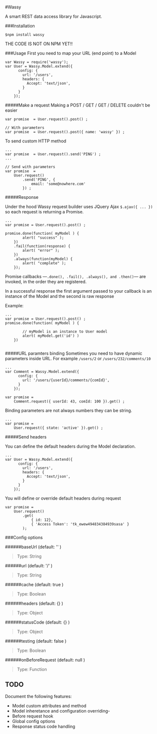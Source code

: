 #Wassy


A smart REST data access library for Javascript.

###Installation

`$npm install wassy `

THE CODE IS NOT ON NPM YET!!

###Usage
First you need to map your URL (end point) to a Model

```
var Wassy = require('wassy');
var User = Wassy.Model.extend({
      config: {
        url: '/users',
        headers: {
          Accept: 'text/json',
        }
      }
    });

```
#####Make a request
Making a POST / GET / GET / DELETE couldn't be easier

```
var promise  = User.request().post() ;

// With parameters
var promise  = User.request().post({ name: 'wassy' }) ;

```
To send custom HTTP method

```
...
var promise  = User.request().send('PING') ;
...

// Send with parameters
var promise  = 
	User.request()
		.send('PING', {
			email: 'some@nowhere.com'
		}) ;

```
#####Response

Under the hood Wassy request builder uses JQuery Ajax `$.ajax({ ... }) ` so each request is returning a Promise. 

```
...
var promise = User.request().post() ;

promise.done(function( myModel ) {
		alert( "success" );
	})
	.fail(function(response) {
    	alert( "error" );
	})
	.always(function(myModel) {
		alert( "complete" );
	});
```
Promise callbacks —` .done(), .fail(), .always(), and .then() `— are invoked, in the order they are registered.

In a successful response the first argument passed to your callback is an instance of the Model and the second is raw response

Example:

```
...
var promise = User.request().post() ;
promise.done(function( myModel ) {
		
		// myModel is an instance to User model
		alert( myModel.get('id') )
	})
	
```


#####URL paramters binding
Sometimes you need to have dynamic parameters inside URL. For example 
`/users/2` or `/users/232/comments/10`

```
...
var Comment = Wassy.Model.extend({
      config: {
        url: '/users/{userId}/comments/{comId}',
      }
    });
    
var promise = 
	Comment.request({ userId: 43, comId: 100 }).get() ;

```
Binding parameters are not always numbers they can be string.


```
...
var promise = 
	User.request({ state: 'active' }).get() ;

```


#####Send headers

You can define the default headers during the Model declaration.

```
...
var User = Wassy.Model.extend({
      config: {
        url: '/users',
        headers: {
          Accept: 'text/json',
        }
      }
    });

```
You will define or override default headers during request

```
var promise = 
	User.request()
		.get(
			{ id: 12}, 
			{ 'Access Token': 'tk_ewew494834384939sasa' }
		);

```

###Config options

######baseUrl (default: '' )
> Type: String

######url (default: '/' )
> Type: String

######cache (default: true )
> Type: Boolean

######headers (default: {} )
> Type: Object

######statusCode (default: {} )
> Type: Object

######testing (default: false )
> Type: Boolean

######onBeforeRequest (default: null )
> Type: Function

TODO
-

Document the following features:

- Model custom attributes and method
- Model inheretance and configuration overriding- 
- Before request hook
- Global config options
- Response status code handling






